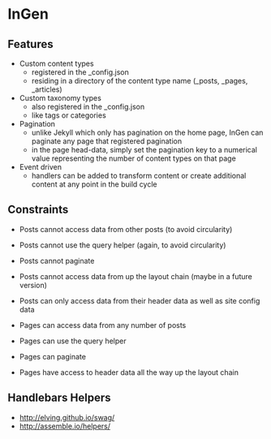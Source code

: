 InGen
=====

## Features

* Custom content types
  * registered in the _config.json
  * residing in a directory of the content type name (_posts, _pages, _articles)
* Custom taxonomy types
  * also registered in the _config.json
  * like tags or categories
* Pagination
  * unlike Jekyll which only has pagination on the home page, InGen can paginate any page that registered pagination
  * in the page head-data, simply set the pagination key to a numerical value representing the number of content types on that page
* Event driven
  * handlers can be added to transform content or create additional content at any point in the build cycle


## Constraints

* Posts cannot access data from other posts (to avoid circularity)
* Posts cannot use the query helper (again, to avoid circularity)
* Posts cannot paginate
* Posts cannot access data from up the layout chain (maybe in a future version)
* Posts can only access data from their header data as well as site config data

* Pages can access data from any number of posts
* Pages can use the query helper
* Pages can paginate
* Pages have access to header data all the way up the layout chain


## Handlebars Helpers

* http://elving.github.io/swag/
* http://assemble.io/helpers/


